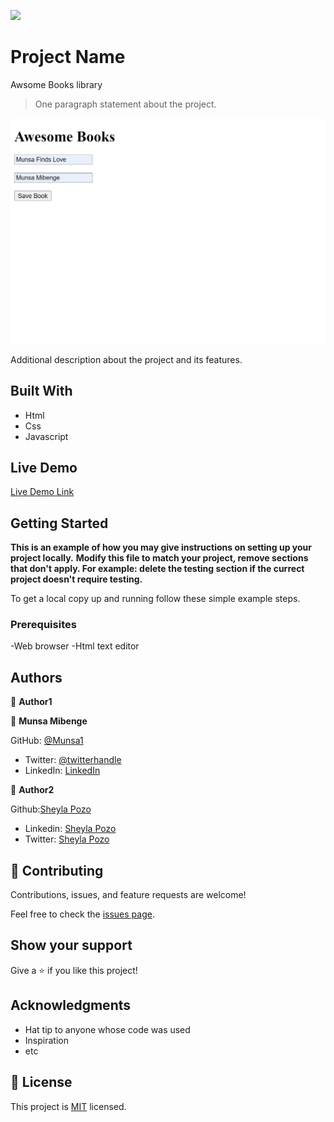 ![](https://img.shields.io/badge/Microverse-blueviolet)

# Project Name
Awsome Books library

> One paragraph statement about the project.

![screenshot](127.0.0.1_5501_index.html.png)

Additional description about the project and its features.

## Built With

- Html
- Css
- Javascript

## Live Demo

[Live Demo Link](https://munsa1.github.io/Awesome-Books/)


## Getting Started

**This is an example of how you may give instructions on setting up your project locally.**
**Modify this file to match your project, remove sections that don't apply. For example: delete the testing section if the currect project doesn't require testing.**


To get a local copy up and running follow these simple example steps.

### Prerequisites

-Web browser
-Html text editor


## Authors

👤 **Author1**

👤 **Munsa Mibenge**

GitHub: [@Munsa1](https://github.com/munsa1)
- Twitter: [@twitterhandle](https://twitter.com/twitterhandle)
- LinkedIn: [LinkedIn](https://linkedin.com/in/linkedinhandle)

👤 **Author2**

 Github:[Sheyla Pozo](https://github.com/sheylaPozo)
- Linkedin: [Sheyla Pozo](https://www.linkedin.com/in/sheypozo/)
- Twitter: [Sheyla Pozo](https://twitter.com/sheyPozo)

## 🤝 Contributing

Contributions, issues, and feature requests are welcome!

Feel free to check the [issues page](../../issues/).

## Show your support

Give a ⭐️ if you like this project!

## Acknowledgments

- Hat tip to anyone whose code was used
- Inspiration
- etc

## 📝 License

This project is [MIT](./MIT.md) licensed.
